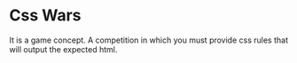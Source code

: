 # Css Wars
It is a game concept. A competition in which you must provide css rules that will output the expected html.
